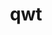---
title: "qwt"
layout: cache
categories: [package, v0.18.1]
meta: {"versions": ["6.1.6"], "compilers": ["gcc@=7.5.0"], "oss": ["ubuntu18.04"], "platforms": ["linux"], "targets": ["x86_64"], "stacks": ["data-vis-sdk", "root"], "num_specs": 1, "num_specs_by_stack": {"root": 1, "data-vis-sdk": 1}}
spec_details: [{"hash": "an6byxnqrved2tsbq4w3fylpijwmtwuj", "compiler": "gcc@=7.5.0", "versions": ["6.1.6"], "os": "ubuntu18.04", "platform": "linux", "target": "x86_64", "variants": ["~designer", "patches=73df727"], "stacks": ["root", "data-vis-sdk"], "size": "-", "tarball": "https://binaries.spack.io/releases/v0.18.1/build_cache/linux-ubuntu18.04-x86_64/gcc-7.5.0/qwt-6.1.6/linux-ubuntu18.04-x86_64-gcc-7.5.0-qwt-6.1.6-an6byxnqrved2tsbq4w3fylpijwmtwuj.spack"}]
---